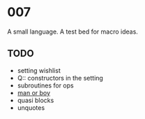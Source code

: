 # 007

A small language. A test bed for macro ideas.

## TODO

* setting wishlist
* Q:: constructors in the setting
* subroutines for ops
* [man or boy](https://en.wikipedia.org/wiki/Man_or_boy_test)
* quasi blocks
* unquotes
